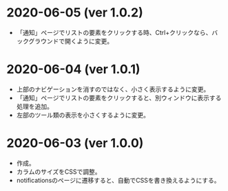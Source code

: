 # 2020-06-05 (ver 1.0.2)

* 「通知」ページでリストの要素をクリックする時、Ctrl+クリックなら、バックグラウンドで開くように変更。

# 2020-06-04 (ver 1.0.1)

* 上部のナビゲーションを消すのではなく、小さく表示するように変更。
* 「通知」ページでリストの要素をクリックすると、別ウィンドウに表示する処理を追加。
* 左部のツール類の表示を小さくするように変更。

# 2020-06-03 (ver 1.0.0)

* 作成。
* カラムのサイズをCSSで調整。
* notificationsのページに遷移すると、自動でCSSを書き換えるようにする。
